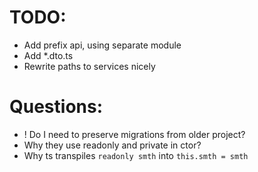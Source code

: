 # TODO:
* Add prefix api, using separate module
* Add *.dto.ts
* Rewrite paths to services nicely

# Questions:
* ! Do I need to preserve migrations from older project?
* Why they use readonly and private in ctor?
* Why ts transpiles `readonly smth` into `this.smth = smth`
